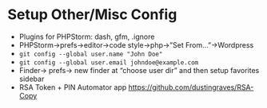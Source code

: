 # Setup Other/Misc Config
- Plugins for PHPStorm: dash, gfm, .ignore
- PHPStorm->prefs->editor->code style->php->”Set From…”->Wordpress
- `git config --global user.name "John Doe"`
- `git config --global user.email johndoe@example.com`
- Finder-> prefs-> new finder at “choose user dir” and then setup favorites sidebar
- RSA Token + PIN Automator app https://github.com/dustingraves/RSA-Copy
